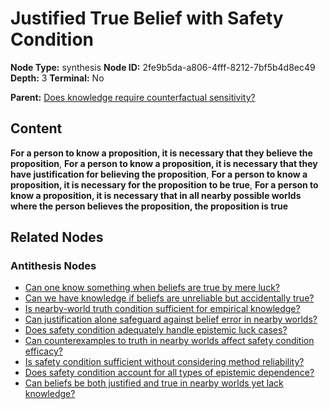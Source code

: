 # Justified True Belief with Safety Condition

**Node Type:** synthesis
**Node ID:** 2fe9b5da-a806-4fff-8212-7bf5b4d8ec49
**Depth:** 3
**Terminal:** No

**Parent:** [Does knowledge require counterfactual sensitivity?](does-knowledge-require-counterfactual-sensitivity-antithesis-fadf3e49-e67b-4227-952b-ed13f7d115bd.md)

## Content

**For a person to know a proposition, it is necessary that they believe the proposition**, **For a person to know a proposition, it is necessary that they have justification for believing the proposition**, **For a person to know a proposition, it is necessary for the proposition to be true**, **For a person to know a proposition, it is necessary that in all nearby possible worlds where the person believes the proposition, the proposition is true**

## Related Nodes

### Antithesis Nodes

- [Can one know something when beliefs are true by mere luck?](can-one-know-something-when-beliefs-are-true-by-mere-luck-antithesis-f06b381a-966d-49cd-ac2a-9ec5073e6293.md)
- [Can we have knowledge if beliefs are unreliable but accidentally true?](can-we-have-knowledge-if-beliefs-are-unreliable-but-accidentally-true-antithesis-3ef83162-d23a-4a7b-b603-dd0deda92fa1.md)
- [Is nearby-world truth condition sufficient for empirical knowledge?](is-nearby-world-truth-condition-sufficient-for-empirical-knowledge-antithesis-b42b92bc-c19f-49a5-abd2-a7c50f4fb615.md)
- [Can justification alone safeguard against belief error in nearby worlds?](can-justification-alone-safeguard-against-belief-error-in-nearby-worlds-antithesis-2d41d1b5-2cb3-44ec-b3dc-cfdf4b97e9e4.md)
- [Does safety condition adequately handle epistemic luck cases?](does-safety-condition-adequately-handle-epistemic-luck-cases-antithesis-81e523cb-1fde-45ed-9e90-d3afe1d3df0e.md)
- [Can counterexamples to truth in nearby worlds affect safety condition efficacy?](can-counterexamples-to-truth-in-nearby-worlds-affect-safety-condition-efficacy-antithesis-899b494c-9649-4d4f-9c13-ed1e54c98505.md)
- [Is safety condition sufficient without considering method reliability?](is-safety-condition-sufficient-without-considering-method-reliability-antithesis-11488082-9a4e-4caf-961b-75184c252d26.md)
- [Does safety condition account for all types of epistemic dependence?](does-safety-condition-account-for-all-types-of-epistemic-dependence-antithesis-4091094b-cefd-47e1-9b77-0c560b689ae2.md)
- [Can beliefs be both justified and true in nearby worlds yet lack knowledge?](can-beliefs-be-both-justified-and-true-in-nearby-worlds-yet-lack-knowledge-antithesis-9e723c5e-6738-4823-82b6-e11b24664125.md)
